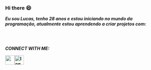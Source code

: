 ### Hi there :smile:

<p><b><i>Eu sou Lucas, tenho 28 anos e estou iniciando no mundo da programação, atualmente estou aprendendo a criar projetos com:</i></b></p>


<br>
<br>

<p><i><b>CONNECT WITH ME:</i></p>
  
<div style="display: flex;">
  <a href="https://www.instagram.com/lucassilva_z/" target="_blank">
    <img src="https://www.unipile.com/wp-content/uploads/2022/09/Logo-Instagram-noir-1.png.webp" width="30px" />
  </a>
  <a href="https://www.facebook.com/profile.php?id=100009952359777" target="_blank">
    <img src="https://www.unipile.com/wp-content/uploads/2022/06/logo-facebook-noir.png.webp" alt="logo-facebook" width="30px" />
  </a>
</div>



  


<!--
**LucasjSilva15/LucasJSilva15** is a ✨ _special_ ✨ repository because its `README.md` (this file) appears on your GitHub profile.

Here are some ideas to get you started:

- 🔭 I’m currently working on ...
- 🌱 I’m currently learning ...
- 👯 I’m looking to collaborate on ...
- 🤔 I’m looking for help with ...
- 💬 Ask me about ...
- 📫 How to reach me: ...
- 😄 Pronouns: ...
- ⚡ Fun fact: ...
-->
